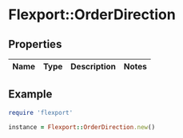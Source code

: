 # Flexport::OrderDirection

## Properties

| Name | Type | Description | Notes |
| ---- | ---- | ----------- | ----- |

## Example

```ruby
require 'flexport'

instance = Flexport::OrderDirection.new()
```

